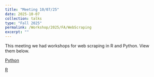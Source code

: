 ```yaml
---
title: "Meeting 10/07/25"
date: 2025-10-07
collection: talks
type: "Fall 2025"
permalink: /Workshop/2025/FA/WebScraping
excerpt: ""
---
```

This meeting we had workshops for web scraping in R and Python. View them below.

[Python](/files/scraping_workshops/python_scraping.html)

[R](https://github.com/wiscosac/wiscosac.github.io/blob/b7a4d23ef37de8c48880cf21c748ab692bcc0d43/files/scraping_workshops/scrapingtutorial.R)